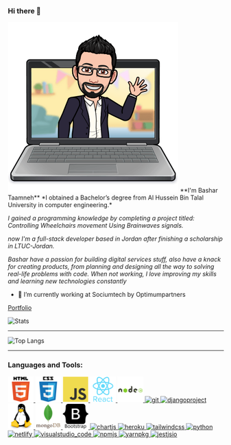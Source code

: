 ### Hi there 👋
<img src="https://raw.githubusercontent.com/BasharTaamneh/BasharTaamneh/main/bbt.png" alt="Bashar Taamneh"/>
**I'm Bashar Taamneh** 
*I obtained a Bachelor’s degree from Al Hussein Bin Talal University in computer engineering.*

*I gained a programming knowledge by completing a project titled:*
*Controlling Wheelchairs movement Using Brainwaves signals.*

*now I'm a full-stack developer based in Jordan after finishing a scholarship in LTUC-Jordan.*

*Bashar have a passion for building digital services stuff, also have a knack for creating products, from planning and designing all the way to solving real-life problems with code. When not working, I love improving my skills and learning new technologies constantly*

- 🔭 I’m currently working at Sociumtech by Optimumpartners

[Portfolio](https://bashartaamneh55.vercel.app/)


![Stats](https://github-readme-stats.vercel.app/api?username=BasharTaamneh53&show_icons=true&theme=dark)
<hr/>

![Top Langs](https://github-readme-stats.vercel.app/api/top-langs/?username=BasharTaamneh&theme=dark)

<!--
**BasharTaamneh/BasharTaamneh** is a ✨ _special_ ✨ repository because its `README.md` (this file) appears on your GitHub profile.

Here are some ideas to get you started:

- 🔭 I’m currently working on ...
- 🌱 I’m currently learning ...
- 👯 I’m looking to collaborate on ...
- 🤔 I’m looking for help with ...
- 💬 Ask me about ...
- 📫 How to reach me: ... 
- 😄 Pronouns: ...
- ⚡ Fun fact: ...
-->

-----------------------------------------------------------------------------
<h3 align="left">Languages and Tools:</h3>

<p align="left"> 
  
  <a href="https://www.w3.org/html/" target="_blank"> 
  <img src="https://raw.githubusercontent.com/devicons/devicon/master/icons/html5/html5-original-wordmark.svg" alt="html5" width="60" height="60"/> </a> 
  <a href="https://www.w3schools.com/css/" target="_blank"> <img src="https://raw.githubusercontent.com/devicons/devicon/master/icons/css3/css3-original-wordmark.svg" alt="css3" width="60" height="60"/> </a>
  <a href="https://developer.mozilla.org/en-US/docs/Web/JavaScript" target="_blank"> <img src="https://raw.githubusercontent.com/devicons/devicon/master/icons/javascript/javascript-original.svg" alt="javascript" width="60" height="60"/> </a> 
  <a href="https://reactjs.org/" target="_blank"> <img src="https://raw.githubusercontent.com/devicons/devicon/master/icons/react/react-original-wordmark.svg" alt="react" width="60" height="60"/> </a> 
  <a href="https://nodejs.org" target="_blank"> <img src="https://raw.githubusercontent.com/devicons/devicon/master/icons/nodejs/nodejs-original-wordmark.svg" alt="nodejs" width="60" height="60"/> </a> 
  <a href="https://git-scm.com/" target="_blank"> <img src="https://www.vectorlogo.zone/logos/git-scm/git-scm-icon.svg" alt="git" width="60" height="60"/> </a>  
  <a href="https://www.djangoproject.com/" target="_blank"> <img src="https://www.vectorlogo.zone/logos/djangoproject/djangoproject-icon.svg" alt="djangoproject" width="60" height="60"/> <a/> 
  <a href="https://www.linux.org/" target="_blank"> <img src="https://raw.githubusercontent.com/devicons/devicon/master/icons/linux/linux-original.svg" alt="linux" width="60" height="60"/> </a> 
  <a href="https://www.mongodb.com/" target="_blank"> <img src="https://raw.githubusercontent.com/devicons/devicon/master/icons/mongodb/mongodb-original-wordmark.svg" alt="mongodb" width="60" height="60"/> </a> 
  <a href="https://getbootstrap.com" target="_blank"> <img src="https://raw.githubusercontent.com/devicons/devicon/master/icons/bootstrap/bootstrap-plain-wordmark.svg" alt="bootstrap" width="60" height="60"/> </a> 
  <a href="https://www.chartjs.org" target="_blank"> <img src="https://www.chartjs.org/media/logo-title.svg" alt="chartjs" width="60" height="60"/> </a> 
  <a href="https://heroku.com" target="_blank"> <img src="https://www.vectorlogo.zone/logos/heroku/heroku-icon.svg" alt="heroku" width="60" height="60"/> </a>
  <a href="https://tailwindcss.com/" target="_blank"> <img src="https://www.vectorlogo.zone/logos/tailwindcss/tailwindcss-icon.svg" alt="tailwindcss" width="60" height="60"/> </a>
  <a href="https://www.python.org/" target="_blank"> <img src="https://www.vectorlogo.zone/logos/python/python-icon.svg" alt="python" width="60" height="60"/> </a> 
  <a href="https://www.netlify.com/" target="_blank"> <img src="https://www.vectorlogo.zone/logos/netlify/netlify-icon.svg" alt="netlify" width="60" height="60"/> </a>
  <a href="https://code.visualstudio.com/" target="_blank"> <img src="https://www.vectorlogo.zone/logos/visualstudio_code/visualstudio_code-icon.svg" alt="visualstudio_code" width="60" height="60"/> </a>
<a href="https://www.npmjs.com/" target="_blank"> <img src="https://www.vectorlogo.zone/logos/npmjs/npmjs-icon.svg" alt="npmjs" width="60" height="60"/> </a>
<a href="https://classic.yarnpkg.com/lang/en/" target="_blank"> <img src="https://www.vectorlogo.zone/logos/yarnpkg/yarnpkg-icon.svg" alt="yarnpkg" width="60" height="60"/> </a>
<a href="https://jestjs.io/" target="_blank"> <img src="https://www.vectorlogo.zone/logos/jestjsio/jestjsio-icon.svg" alt="jestjsio" width="60" height="60"/> </a>
  </p>
